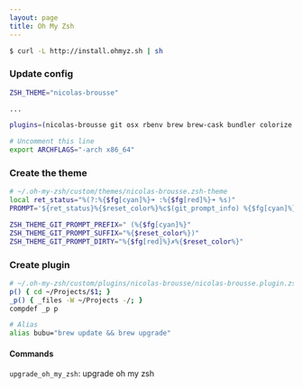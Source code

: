 ```yaml
---
layout: page
title: Oh My Zsh
---
```


```bash
$ curl -L http://install.ohmyz.sh | sh
```

### Update config

```bash
ZSH_THEME="nicolas-brousse"

...

plugins=(nicolas-brousse git osx rbenv brew brew-cask bundler colorize sublime atom rails pow lol gitignore github gem encode64 docker colored-man capistrano xcode heroku vagrant)

# Uncomment this line
export ARCHFLAGS="-arch x86_64"
```

### Create the theme

```bash
# ~/.oh-my-zsh/custom/themes/nicolas-brousse.zsh-theme
local ret_status="%(?:%{$fg[cyan]%}➜ :%{$fg[red]%}➜ %s)"
PROMPT='${ret_status}%{$reset_color%}%c$(git_prompt_info) %{$fg[cyan]%}%#%{$reset_color%} '

ZSH_THEME_GIT_PROMPT_PREFIX=" (%{$fg[cyan]%}"
ZSH_THEME_GIT_PROMPT_SUFFIX="%{$reset_color%})"
ZSH_THEME_GIT_PROMPT_DIRTY="%{$fg[red]%}✗%{$reset_color%}"

```

### Create plugin

```bash
# ~/.oh-my-zsh/custom/plugins/nicolas-brousse/nicolas-brousse.plugin.zsh
p() { cd ~/Projects/$1; }
_p() { _files -W ~/Projects -/; }
compdef _p p

# Alias
alias bubu="brew update && brew upgrade"

```

#### Commands

`upgrade_oh_my_zsh`: upgrade oh my zsh
